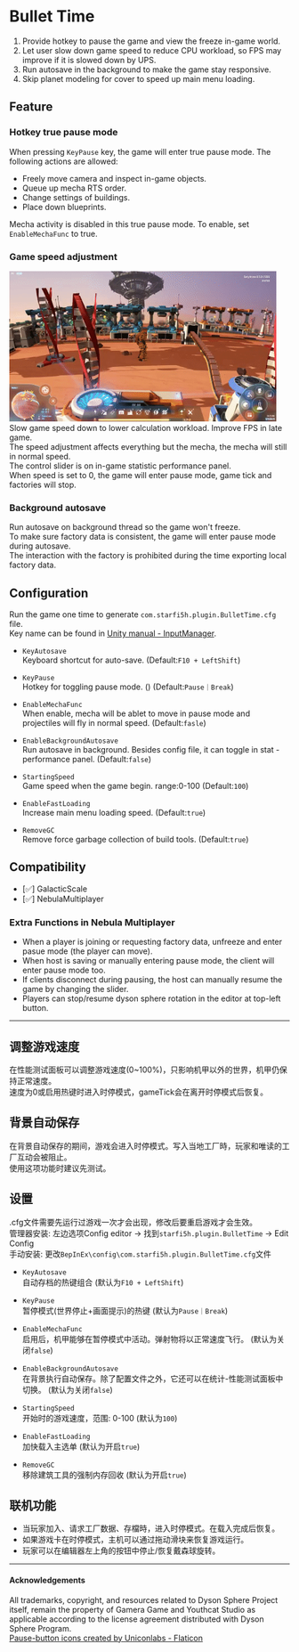 # Bullet Time

1. Provide hotkey to pause the game and view the freeze in-game world.  
2. Let user slow down game speed to reduce CPU workload, so FPS may improve if it is slowed down by UPS.  
3. Run autosave in the background to make the game stay responsive.  
4. Skip planet modeling for cover to speed up main menu loading.   

## Feature

### Hotkey true pause mode
When pressing `KeyPause` key, the game will enter true pause mode. The following actions are allowed:
- Freely move camera and inspect in-game objects.  
- Queue up mecha RTS order.  
- Change settings of buildings.  
- Place down blueprints.  

Mecha activity is disabled in this true pause mode. To enable, set `EnableMechaFunc` to true.  

### Game speed adjustment  
![Game speed adjustment](https://raw.githubusercontent.com/starfi5h/DSP_Mod/dev/BulletTime/img/demo1.gif)  
Slow game speed down to lower calculation workload. Improve FPS in late game.  
The speed adjustment affects everything but the mecha, the mecha will still in normal speed.  
The control slider is on in-game statistic performance panel.  
When speed is set to 0, the game will enter pause mode, game tick and factories will stop.  
  
### Background autosave  
Run autosave on background thread so the game won't freeze.  
To make sure factory data is consistent, the game will enter pause mode during autosave.  
The interaction with the factory is prohibited during the time exporting local factory data.  

## Configuration

Run the game one time to generate `com.starfi5h.plugin.BulletTime.cfg` file.  
Key name can be found in [Unity manual - InputManager](https://docs.unity3d.com/Manual/class-InputManager.html).   

- `KeyAutosave`  
Keyboard shortcut for auto-save. (Default:`F10 + LeftShift`)  

- `KeyPause`  
Hotkey for toggling pause mode. () (Default:`Pause｜Break`)  

- `EnableMechaFunc`  
When enable, mecha will be ablet to move in pause mode and projectiles will fly in normal speed. (Default:`fasle`)    

- `EnableBackgroundAutosave`  
Run autosave in background. Besides config file, it can toggle in stat - performance panel. (Default:`false`)  

- `StartingSpeed`  
Game speed when the game begin. range:0-100  (Default:`100`)  

- `EnableFastLoading`  
Increase main menu loading speed. (Default:`true`)  

- `RemoveGC`  
Remove force garbage collection of build tools. (Default:`true`)  


## Compatibility

- [✅] GalacticScale  
- [✅] NebulaMultiplayer  

### Extra Functions in Nebula Multiplayer  

- When a player is joining or requesting factory data, unfreeze and enter pasue mode (the player can move).  
- When host is saving or manually entering pause mode, the client will enter pause mode too.  
- If clients disconnect during pausing, the host can manually resume the game by changing the slider.  
- Players can stop/resume dyson sphere rotation in the editor at top-left button.  


----

## 调整游戏速度

在性能测试面板可以调整游戏速度(0~100%)，只影响机甲以外的世界，机甲仍保持正常速度。  
速度为0或启用热键时进入时停模式，gameTick会在离开时停模式后恢复。  

## 背景自动保存

在背景自动保存的期间，游戏会进入时停模式。写入当地工厂時，玩家和唯读的工厂互动会被阻止。  
使用这项功能时建议先测试。

## 设置   
.cfg文件需要先运行过游戏一次才会出现，修改后要重启游戏才会生效。  
管理器安装: 左边选项Config editor -> 找到`starfi5h.plugin.BulletTime` -> Edit Config  
手动安装: 更改`BepInEx\config\com.starfi5h.plugin.BulletTime.cfg`文件  

- `KeyAutosave`  
自动存档的热键组合 (默认为`F10 + LeftShift`)  

- `KeyPause`  
暂停模式(世界停止+画面提示)的热键 (默认为`Pause｜Break`)  
  
- `EnableMechaFunc`  
启用后，机甲能够在暂停模式中活动。弹射物将以正常速度飞行。 (默认为关闭`false`)    

- `EnableBackgroundAutosave`  
在背景执行自动保存。除了配置文件之外，它还可以在统计-性能测试面板中切换。 (默认为关闭`false`)  

- `StartingSpeed`   
开始时的游戏速度，范围: 0-100 (默认为`100`)  

- `EnableFastLoading`  
加快载入主选单 (默认为开启`true`)  

- `RemoveGC`  
移除建筑工具的强制内存回收 (默认为开启`true`)  

## 联机功能  

- 当玩家加入、请求工厂数据、存檔時，进入时停模式。在载入完成后恢复。  
- 如果游戏卡在时停模式，主机可以通过拖动滑块来恢复游戏运行。 
- 玩家可以在编辑器左上角的按钮中停止/恢复戴森球旋转。  

----

#### Acknowledgements
All trademarks, copyright, and resources related to Dyson Sphere Project itself, remain the property of Gamera Game and Youthcat Studio as applicable according to the license agreement distributed with Dyson Sphere Program.  
<a href="https://www.flaticon.com/free-icons/pause-button" title="pause-button icons">Pause-button icons created by Uniconlabs - Flaticon</a>